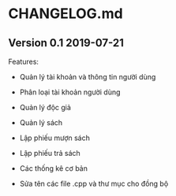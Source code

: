 # CHANGELOG.md

## Version 0.1 2019-07-21

Features:

- Quản lý tài khoản và thông tin người dùng
	
- Phân loại tài khoản người dùng
	
- Quản lý độc giả
	
- Quản lý sách
	
- Lập phiếu mượn sách
	
- Lập phiếu trả sách
	
- Các thống kê cơ bản

- Sửa tên các file .cpp và thư mục cho đồng bộ
